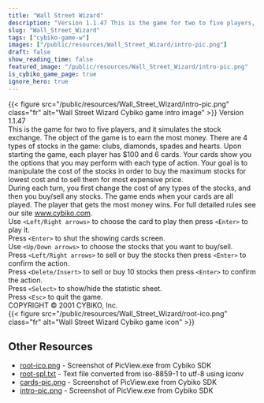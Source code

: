 ```yaml
---
title: "Wall Street Wizard"
description: "Version 1.1.47 This is the game for two to five players, and it simulates the stock exchange. The object of the game is to earn the most money. There are 4 types of stocks in the game: clubs, diamonds, spades and hearts. Upon starting the game, each player has $100 and 6 cards. ..."
slug: "Wall_Street_Wizard"
tags: ["cybiko-game-w"]
images: ["/public/resources/Wall_Street_Wizard/intro-pic.png"]
draft: false
show_reading_time: false
featured_image: "/public/resources/Wall_Street_Wizard/intro-pic.png"
is_cybiko_game_page: true
ignore_hero: true
---
```

{{< figure src="/public/resources/Wall_Street_Wizard/intro-pic.png" class="fr" alt="Wall Street Wizard Cybiko game intro image" >}}
Version 1.1.47 \
This is the game for two to five players, and it simulates the stock exchange. The object of the game is to earn the most money. There are 4 types of stocks in the game: clubs, diamonds, spades and hearts. Upon starting the game, each player has $100 and 6 cards. Your cards show you the options that you may perform with each type of action. Your goal is to manipulate the cost of the stocks in order to buy the maximum stocks for lowest cost and to sell them for most expensive price.  \
During each turn, you first change the cost of any types of the stocks, and then you buy/sell any stocks. The game ends when your cards are all played. The player that gets the most money wins. For full detailed rules see our site www.cybiko.com. \
Use `<Left/Right arrows>`  to choose the card to play then press `<Enter>`  to play it. \
Press `<Enter>`  to shut the showing cards screen. \
Use `<Up/Down arrows>`  to choose the stocks that you want to buy/sell. \
Press `<Left/Right arrows>`  to sell or buy the stocks then press `<Enter>`  to confirm the action.  \
Press `<Delete/Insert>`  to sell or buy 10 stocks then press `<Enter>`  to confirm the action. \
Press `<Select>`  to show/hide the statistic sheet.  \
Press `<Esc>`  to quit the game. \
COPYRIGHT © 2001 CYBIKO, Inc. \
 {{< figure src="/public/resources/Wall_Street_Wizard/root-ico.png" class="fr" alt="Wall Street Wizard Cybiko game icon" >}}

## Other Resources
* [root-ico.png](/public/resources/Wall_Street_Wizard/root-ico.png) - Screenshot of PicView.exe from Cybiko SDK
* [root-spl.txt](/public/resources/Wall_Street_Wizard/root-spl.txt) - Text file converted from iso-8859-1 to utf-8 using iconv
* [cards-pic.png](/public/resources/Wall_Street_Wizard/cards-pic.png) - Screenshot of PicView.exe from Cybiko SDK
* [intro-pic.png](/public/resources/Wall_Street_Wizard/intro-pic.png) - Screenshot of PicView.exe from Cybiko SDK
